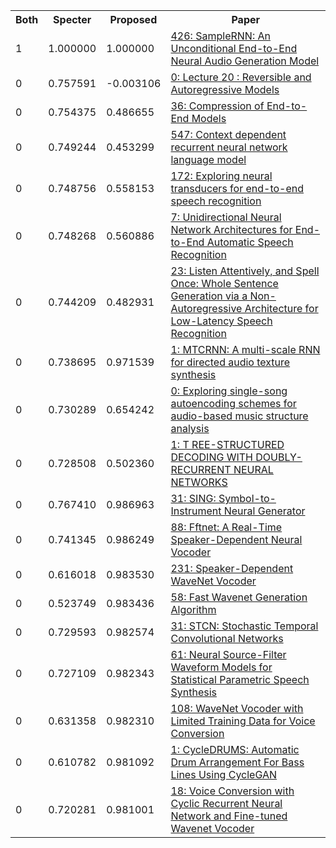 <html><table><tr>
<th>Both</th>
<th>Specter</th>
<th>Proposed</th>
<th>Paper</th>
</tr>
<tr>
<td>1</td>
<td>1.000000</td>
<td>1.000000</td>
<td><a href="https://www.semanticscholar.org/paper/e221e2c2ca8bd74a7b818406c8a2a342760e7d65">426: SampleRNN: An Unconditional End-to-End Neural Audio Generation Model</a></td>
</tr>
<tr>
<td>0</td>
<td>0.757591</td>
<td>-0.003106</td>
<td><a href="https://www.semanticscholar.org/paper/6ab77186ea9d13eeae25d76e969a49fa32011908">0: Lecture 20 : Reversible and Autoregressive Models</a></td>
</tr>
<tr>
<td>0</td>
<td>0.754375</td>
<td>0.486655</td>
<td><a href="https://www.semanticscholar.org/paper/7e05eb04d83b07014e7b2018666358ff5b9432a7">36: Compression of End-to-End Models</a></td>
</tr>
<tr>
<td>0</td>
<td>0.749244</td>
<td>0.453299</td>
<td><a href="https://www.semanticscholar.org/paper/d1275b2a2ab53013310e759e5c6878b96df643d4">547: Context dependent recurrent neural network language model</a></td>
</tr>
<tr>
<td>0</td>
<td>0.748756</td>
<td>0.558153</td>
<td><a href="https://www.semanticscholar.org/paper/1cfcdf0cec5636066a4c2aa60b4451462ed49fca">172: Exploring neural transducers for end-to-end speech recognition</a></td>
</tr>
<tr>
<td>0</td>
<td>0.748268</td>
<td>0.560886</td>
<td><a href="https://www.semanticscholar.org/paper/6aed9eedd5cb712c3d902152cb94f2f18ba4c729">7: Unidirectional Neural Network Architectures for End-to-End Automatic Speech Recognition</a></td>
</tr>
<tr>
<td>0</td>
<td>0.744209</td>
<td>0.482931</td>
<td><a href="https://www.semanticscholar.org/paper/ab1e3e6385dbd316917f70311eb3101cbfe6cb99">23: Listen Attentively, and Spell Once: Whole Sentence Generation via a Non-Autoregressive Architecture for Low-Latency Speech Recognition</a></td>
</tr>
<tr>
<td>0</td>
<td>0.738695</td>
<td>0.971539</td>
<td><a href="https://www.semanticscholar.org/paper/fd39d24f06164411c3f010305c3243c12c4a25a2">1: MTCRNN: A multi-scale RNN for directed audio texture synthesis</a></td>
</tr>
<tr>
<td>0</td>
<td>0.730289</td>
<td>0.654242</td>
<td><a href="https://www.semanticscholar.org/paper/0059454469b6a983deb94306ba33ca5ee83f82b7">0: Exploring single-song autoencoding schemes for audio-based music structure analysis</a></td>
</tr>
<tr>
<td>0</td>
<td>0.728508</td>
<td>0.502360</td>
<td><a href="https://www.semanticscholar.org/paper/e7bd0e7a7ee6b0904d5de6e76e095a6a3b88dd12">1: T REE-STRUCTURED DECODING WITH DOUBLY-RECURRENT NEURAL NETWORKS</a></td>
</tr>
<tr>
<td>0</td>
<td>0.767410</td>
<td>0.986963</td>
<td><a href="https://www.semanticscholar.org/paper/889aa0021991008ae01aaadd9d3b51c5a26dd1a2">31: SING: Symbol-to-Instrument Neural Generator</a></td>
</tr>
<tr>
<td>0</td>
<td>0.741345</td>
<td>0.986249</td>
<td><a href="https://www.semanticscholar.org/paper/d198754b61b3d87b015b382d6cc9204a270eb6cb">88: Fftnet: A Real-Time Speaker-Dependent Neural Vocoder</a></td>
</tr>
<tr>
<td>0</td>
<td>0.616018</td>
<td>0.983530</td>
<td><a href="https://www.semanticscholar.org/paper/487aa8076bf3c0edb4134759e1ddf09d64f21476">231: Speaker-Dependent WaveNet Vocoder</a></td>
</tr>
<tr>
<td>0</td>
<td>0.523749</td>
<td>0.983436</td>
<td><a href="https://www.semanticscholar.org/paper/df9aa3438af7a0938cf1829f4c2f20b3f9bd05f5">58: Fast Wavenet Generation Algorithm</a></td>
</tr>
<tr>
<td>0</td>
<td>0.729593</td>
<td>0.982574</td>
<td><a href="https://www.semanticscholar.org/paper/b9357ef8753b07253b144617e0ef798569192bed">31: STCN: Stochastic Temporal Convolutional Networks</a></td>
</tr>
<tr>
<td>0</td>
<td>0.727109</td>
<td>0.982343</td>
<td><a href="https://www.semanticscholar.org/paper/1b6dc40dfd98adaec532a23819594dbded4cb654">61: Neural Source-Filter Waveform Models for Statistical Parametric Speech Synthesis</a></td>
</tr>
<tr>
<td>0</td>
<td>0.631358</td>
<td>0.982310</td>
<td><a href="https://www.semanticscholar.org/paper/e1ca65f8b5e6e1b48dfb019682aac91a479411c5">108: WaveNet Vocoder with Limited Training Data for Voice Conversion</a></td>
</tr>
<tr>
<td>0</td>
<td>0.610782</td>
<td>0.981092</td>
<td><a href="https://www.semanticscholar.org/paper/d756007348b6d70f9e0cf45cdbb77a0112e50473">1: CycleDRUMS: Automatic Drum Arrangement For Bass Lines Using CycleGAN</a></td>
</tr>
<tr>
<td>0</td>
<td>0.720281</td>
<td>0.981001</td>
<td><a href="https://www.semanticscholar.org/paper/d9210563b5b6ce3186f05e5f68fe72f87cd8841f">18: Voice Conversion with Cyclic Recurrent Neural Network and Fine-tuned Wavenet Vocoder</a></td>
</tr>
</table></html>
